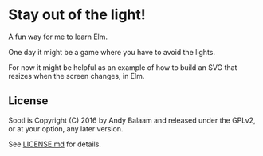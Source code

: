 # Stay out of the light!

A fun way for me to learn Elm.

One day it might be a game where you have to avoid the lights.

For now it might be helpful as an example of how to build an SVG that resizes
when the screen changes, in Elm.

## License

Sootl is Copyright (C) 2016 by Andy Balaam and released under the GPLv2, or
at your option, any later version.

See [LICENSE.md](LICENSE.md) for details.

